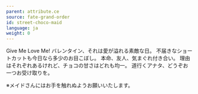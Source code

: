 ```yaml
---
parent: attribute.ce
source: fate-grand-order
id: street-choco-maid
language: ja
weight: 0
---
```


Give Me Love Me!
バレンタイン、それは愛が溢れる素敵な日。
不届きなショートカットも今日なら多少のお目こぼし。
本命、友人、気まぐれ付き合い。
理由はそれぞれあるけれど、チョコの甘さはどれも均一。
道行くアナタ、どうぞお一つお受け取りを。

※メイドさんにはお手を触れぬようお願いいたします。
